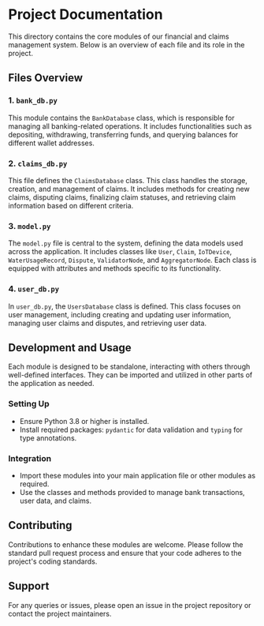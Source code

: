 # Project Documentation

This directory contains the core modules of our financial and claims management system. Below is an overview of each file and its role in the project.

## Files Overview

### 1. `bank_db.py`
This module contains the `BankDatabase` class, which is responsible for managing all banking-related operations. It includes functionalities such as depositing, withdrawing, transferring funds, and querying balances for different wallet addresses.

### 2. `claims_db.py`
This file defines the `ClaimsDatabase` class. This class handles the storage, creation, and management of claims. It includes methods for creating new claims, disputing claims, finalizing claim statuses, and retrieving claim information based on different criteria.

### 3. `model.py`
The `model.py` file is central to the system, defining the data models used across the application. It includes classes like `User`, `Claim`, `IoTDevice`, `WaterUsageRecord`, `Dispute`, `ValidatorNode`, and `AggregatorNode`. Each class is equipped with attributes and methods specific to its functionality.

### 4. `user_db.py`
In `user_db.py`, the `UsersDatabase` class is defined. This class focuses on user management, including creating and updating user information, managing user claims and disputes, and retrieving user data.

## Development and Usage

Each module is designed to be standalone, interacting with others through well-defined interfaces. They can be imported and utilized in other parts of the application as needed.

### Setting Up
- Ensure Python 3.8 or higher is installed.
- Install required packages: `pydantic` for data validation and `typing` for type annotations.

### Integration
- Import these modules into your main application file or other modules as required.
- Use the classes and methods provided to manage bank transactions, user data, and claims.

## Contributing
Contributions to enhance these modules are welcome. Please follow the standard pull request process and ensure that your code adheres to the project's coding standards.

## Support
For any queries or issues, please open an issue in the project repository or contact the project maintainers.
